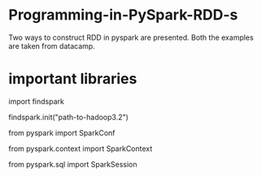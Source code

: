 # Programming-in-PySpark-RDD-s

Two ways to construct RDD in pyspark are presented. Both the examples are taken from datacamp.

# important libraries 

import findspark

findspark.init("path-to-hadoop3.2")

from pyspark import SparkConf

from pyspark.context import SparkContext

from pyspark.sql import SparkSession

